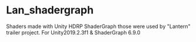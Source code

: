 # Lan_shadergraph
Shaders made with Unity HDRP ShaderGraph  those were used by "Lantern" trailer project.
For Unity2019.2.3f1 & ShaderGraph 6.9.0
